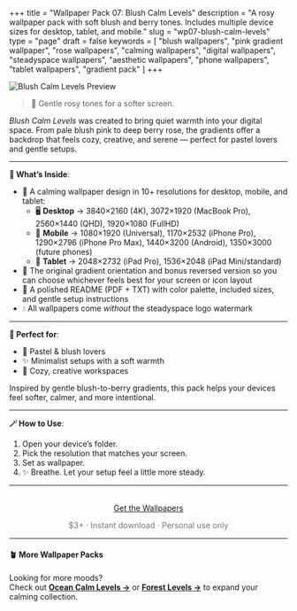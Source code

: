 +++
title = "Wallpaper Pack 07: Blush Calm Levels"
description = "A rosy wallpaper pack with soft blush and berry tones. Includes multiple device sizes for desktop, tablet, and mobile."
slug = "wp07-blush-calm-levels"
type = "page"
draft = false
keywords = [
  "blush wallpapers", "pink gradient wallpaper", "rose wallpapers",
  "calming wallpapers", "digital wallpapers", "steadyspace wallpapers",
  "aesthetic wallpapers", "phone wallpapers", "tablet wallpapers", "gradient pack"
]
+++

![Blush Calm Levels Preview](/images/wp07-blush-calm-levels/blushcalmlevelscover.png)

> 💮 Gentle rosy tones for a softer screen.

_Blush Calm Levels_ was created to bring quiet warmth into your digital space. From pale blush pink to deep berry rose, the gradients offer a backdrop that feels cozy, creative, and serene — perfect for pastel lovers and gentle setups.

---

<div class="highlight-box">

**📂 What’s Inside**:

- 💮 A calming wallpaper design in 10+ resolutions for desktop, mobile, and tablet:
  - 🖥 **Desktop** → 3840×2160 (4K), 3072×1920 (MacBook Pro), 2560×1440 (QHD), 1920×1080 (FullHD)
  - 📱 **Mobile** → 1080×1920 (Universal), 1170×2532 (iPhone Pro), 1290×2796 (iPhone Pro Max), 1440×3200 (Android), 1350×3000 (future phones)
  - 📱 **Tablet** → 2048×2732 (iPad Pro), 1536×2048 (iPad Mini/standard)
- 🔄 The original gradient orientation and bonus reversed version so you can choose whichever feels best for your screen or icon layout
- 📄 A polished README (PDF + TXT) with color palette, included sizes, and gentle setup instructions
- 💧 All wallpapers come _without_ the steadyspace logo watermark</div>

---
 
<div class="highlight-box">

**🩷 Perfect for**:

- 💮 Pastel & blush lovers
- ✨ Minimalist setups with a soft warmth
- 🎨 Cozy, creative workspaces

Inspired by gentle blush-to-berry gradients, this pack helps your devices feel softer, calmer, and more intentional.</div>

---

<div class="highlight-box">

**🪄 How to Use**:

1. Open your device’s folder.
2. Pick the resolution that matches your screen.
3. Set as wallpaper.
4. ✨ Breathe. Let your setup feel a little more steady. </div>

---  

<div style="text-align: center; margin-top: 2rem;">
  <a class="gumroad-button" href="https://steadyspace.gumroad.com/l/wp07_blushcalmlevels">Get the Wallpapers</a>
  <p style="font-size: 0.9rem; color: #777;">$3+ · Instant download · Personal use only</p>
</div>

---

#### 🪴 More Wallpaper Packs  
Looking for more moods?  
Check out [**Ocean Calm Levels →**](/wp04-ocean-calm-levels) or [**Forest Levels →**](/wp05-forest-levels) to expand your calming collection.  
